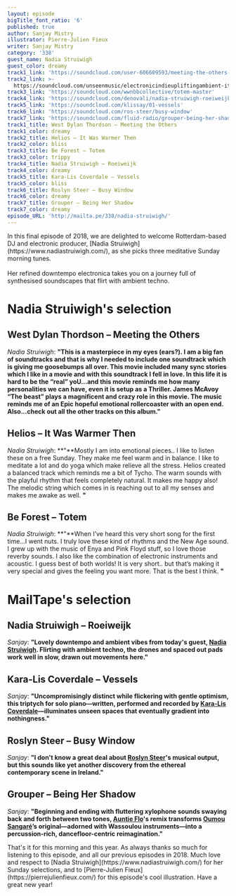 ```yaml
---
layout: episode
bigTitle_font_ratio: '6'
published: true
author: Sanjay Mistry
illustrator: Pierre-Julien Fieux
writer: Sanjay Mistry
category: '338'
guest_name: Nadia Struiwigh
guest_color: dreamy
track1_link: 'https://soundcloud.com/user-606609593/meeting-the-others-split-sondtrak'
track2_link: >-
  https://soundcloud.com/unseenmusic/electronicindieupliftingambient-it-was-warmer-then
track3_link: 'https://soundcloud.com/wwnbbcollective/totem-master'
track4_link: 'https://soundcloud.com/denovali/nadia-struiwigh-roeiweijk'
track5_link: 'https://soundcloud.com/klissay/01-vessels'
track6_link: 'https://soundcloud.com/ros-steer/busy-window'
track7_link: 'https://soundcloud.com/fluid-radio/grouper-being-her-shadow'
track1_title: West Dylan Thordson – Meeting the Others
track1_color: dreamy
track2_title: Helios – It Was Warmer Then
track2_color: bliss
track3_title: Be Forest – Totem
track3_color: trippy
track4_title: Nadia Struiwigh – Roeiweijk
track4_color: dreamy
track5_title: Kara-Lis Coverdale – Vessels
track5_color: bliss
track6_title: Roslyn Steer – Busy Window
track6_color: dreamy
track7_title: Grouper – Being Her Shadow
track7_color: dreamy
episode_URL: 'http://mailta.pe/338/nadia-struiwigh/'
---
```

<p id="introduction">In this final episode of 2018, we are delighted to welcome Rotterdam-based DJ and electronic producer, [Nadia Struiwigh](https://www.nadiastruiwigh.com/), as she picks three meditative Sunday morning tunes.
<br><br>
Her refined downtempo electronica takes you on a journey full of synthesised soundscapes that flirt with ambient techno.</p>


# Nadia Struiwigh's selection

## West Dylan Thordson – Meeting the Others
_Nadia Struiwigh_: **"**This is a masterpiece in my eyes (ears?). I am a big fan of soundtracks and that is why I needed to include one soundtrack which is giving me goosebumps all over. This movie included many sync stories which I like in a movie and with this soundtrack I fell in love. In this life it is hard to be the “real” yoU...and this movie reminds me how many personalities we can have, even it is setup as a Thriller. James McAvoy “The beast” plays a magnificent and crazy role in this movie. The music reminds me of an Epic hopeful emotional rollercoaster with an open end. Also...check out all the other tracks on this album.**"**

## Helios – It Was Warmer Then
_Nadia Struiwigh_: **"**Mostly I am into emotional pieces.. I like to listen these on a free Sunday. They make me feel warm and in balance. I like to meditate a lot and do yoga which make relieve all the stress. Helios created a balanced track which reminds me a bit of Tycho. The warm sounds with the playful rhythm that feels completely natural. It makes me happy also! The melodic string which comes in is reaching out to all my senses and makes me awake as well. **"**

## Be Forest – Totem
_Nadia Struiwigh_: **"**When I’ve heard this very short song for the first time...I went nuts. I truly love these kind of rhythms and the New Age sound. I grew up with the music of Enya and Pink Floyd stuff, so I love those reverby sounds. I also like the combination of electronic instruments and acoustic. I guess best of both worlds! It is very short.. but that’s making it very special and gives the feeling you want more. That is the best I think. **"**


# MailTape's selection

## Nadia Struiwigh – Roeiweijk
_Sanjay_: **"**Lovely downtempo and ambient vibes from today's guest, [Nadia Struiwigh](https://www.nadiastruiwigh.com/). Flirting with ambient techno, the drones and spaced out pads work well in slow, drawn out movements here.**"**

## Kara-Lis Coverdale – Vessels
_Sanjay_: **"**Uncompromisingly distinct while flickering with gentle optimism, this triptych for solo piano—written, performed and recorded by [Kara-Lis Coverdale](https://soundcloud.com/klissay)—illuminates unseen spaces that eventually gradient into nothingness.**"**

## Roslyn Steer – Busy Window
_Sanjay_: **"**I don't know a great deal about [Roslyn Steer](https://soundcloud.com/ros-steer)'s musical output, but this sounds like yet another discovery from the ethereal contemporary scene in Ireland.**"**

## Grouper – Being Her Shadow
_Sanjay_: **"**Beginning and ending with fluttering xylophone sounds swaying back and forth between two tones, [Auntie Flo](https://soundcloud.com/auntie-flo/)'s remix transforms [Oumou Sangaré](https://www.instagram.com/oumou.sang/)’s original—adorned with Wassoulou instruments—into a percussion-rich, dancefloor-centric reimagination.**"**


<p id="outroduction">That's it for this morning and this year. As always thanks so much for listening to this episode, and all our previous episodes in 2018. Much love and respect to [Nadia Struiwigh](https://www.nadiastruiwigh.com/) for her Sunday selections, and to [Pierre-Julien Fieux](https://pierrejulienfieux.com/) for this episode's cool illustration. Have a great new year!</p>

